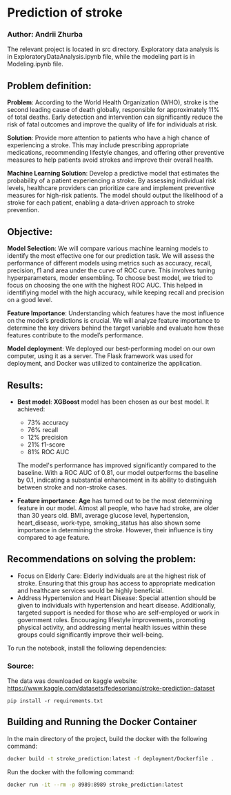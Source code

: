 # Prediction of stroke

### Author: Andrii Zhurba
The relevant project is located in src directory. 
Exploratory data analysis is in ExploratoryDataAnalysis.ipynb file,
while the modeling part is in Modeling.ipynb file.

## Problem definition:

**Problem**: According to the World Health Organization (WHO), stroke is the second leading cause of death globally, responsible for approximately 11% of total deaths. Early detection and intervention can significantly reduce the risk of fatal outcomes and improve the quality of life for individuals at risk.

**Solution**: Provide more attention to patients who have a high chance of experiencing a stroke. This may include prescribing appropriate medications, recommending lifestyle changes, and offering other preventive measures to help patients avoid strokes and improve their overall health.

**Machine Learning Solution**: Develop a predictive model that estimates the probability of a patient experiencing a stroke. By assessing individual risk levels, healthcare providers can prioritize care and implement preventive measures for high-risk patients. The model should output the likelihood of a stroke for each patient, enabling a data-driven approach to stroke prevention.

## Objective:

**Model Selection**: We will compare various machine 
learning models to identify the most effective one 
for our prediction task. We will assess the 
performance of different models using metrics 
such as accuracy, recall, precision, f1 and 
area under the curve of ROC curve. This 
involves tuning hyperparameters, moder
ensembling. To choose best model, we 
tried to focus on choosing the one with 
the highest ROC AUC. This helped in 
identifiying model with the high accuracy,
while keeping recall and precision on a good level. 

**Feature Importance**: Understanding which features 
have the most influence on the model’s predictions 
is crucial. We will analyze feature importance to 
determine the key drivers behind the target variable 
and evaluate how these features contribute to the 
model’s performance.

**Model deployment**: We deployed our best-performing model on our own computer, using it as a server. The Flask framework was used for deployment, and Docker was utilized to containerize the application.

## Results:

* **Best model**: **XGBoost** model has been chosen as our best model.
It achieved:
  * 73% accuracy
  * 76% recall
  * 12% precision
  * 21% f1-score 
  * 81% ROC AUC
  
  The model's performance has improved significantly compared to the baseline. With a ROC AUC of 0.81, our model outperforms the baseline by 0.1, indicating a substantial enhancement in its ability to distinguish between stroke and non-stroke cases.

* **Feature importance**: **Age** has turned out to be the most
determining feature in our model. Almost all people,
who have had stroke, are older than 30 years old. 
BMI, average glucose level, hypertension, heart_disease,
work-type, smoking_status has also shown some importance
in determining the stroke. However, their influence is
tiny compared to age feature.

## Recommendations on solving the problem:
* Focus on Elderly Care: Elderly individuals are at the highest risk of stroke. Ensuring that this group has access to appropriate medication and healthcare services would be highly beneficial.
* Address Hypertension and Heart Disease: Special attention should be given to individuals with hypertension and heart disease. Additionally, targeted support is needed for those who are self-employed or work in government roles. Encouraging lifestyle improvements, promoting physical activity, and addressing mental health issues within these groups could significantly improve their well-being.

To run the notebook, install the following dependencies:

### Source:
The data was downloaded on kaggle website: https://www.kaggle.com/datasets/fedesoriano/stroke-prediction-dataset

```
pip install -r requirements.txt
```

## Building and Running the Docker Container
In the main directory of the project, build the docker
with the following command:
```bash
docker build -t stroke_prediction:latest -f deployment/Dockerfile .
```
Run the docker with the following command:
```bash
docker run -it --rm -p 8989:8989 stroke_prediction:latest
```



